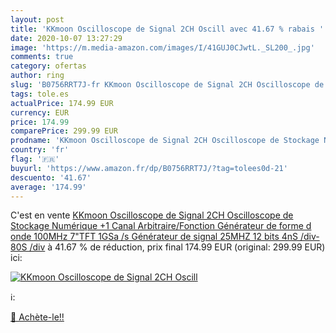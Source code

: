 ```yaml
---
layout: post
title: 'KKmoon Oscilloscope de Signal 2CH Oscill avec 41.67 % rabais '
date: 2020-10-07 13:27:29
image: 'https://m.media-amazon.com/images/I/41GUJ0CJwtL._SL200_.jpg'
comments: true
category: ofertas
author: ring
slug: 'B0756RRT7J-fr KKmoon Oscilloscope de Signal 2CH Oscilloscope de Stockage...'
tags: tole.es
actualPrice: 174.99 EUR
currency: EUR
price: 174.99
comparePrice: 299.99 EUR
prodname: 'KKmoon Oscilloscope de Signal 2CH Oscilloscope de Stockage Numérique +1 Canal Arbitraire/Fonction Générateur de forme d onde 100MHz 7"TFT 1GSa /s Générateur de signal 25MHZ 12 bits 4nS /div-80S /div'
country: 'fr'
flag: '🇫🇷'
buyurl: 'https://www.amazon.fr/dp/B0756RRT7J/?tag=tolees0d-21'
descuento: '41.67'
average: '174.99'
---
```


C'est en vente [KKmoon Oscilloscope de Signal 2CH Oscilloscope de Stockage Numérique +1 Canal Arbitraire/Fonction Générateur de forme d onde 100MHz 7"TFT 1GSa /s Générateur de signal 25MHZ 12 bits 4nS /div-80S /div](https://www.amazon.fr/dp/B0756RRT7J/?tag=tolees0d-21)  à  41.67 % de réduction, prix final  174.99 EUR (original: 299.99 EUR) ici:

[![KKmoon Oscilloscope de Signal 2CH Oscill](https://m.media-amazon.com/images/I/41GUJ0CJwtL._SL200_.jpg)](https://www.amazon.fr/dp/B0756RRT7J/?tag=tolees0d-21)

ℹ️:


[🛒 Achète-le!!](https://www.amazon.fr/dp/B0756RRT7J/?tag=tolees0d-21)
